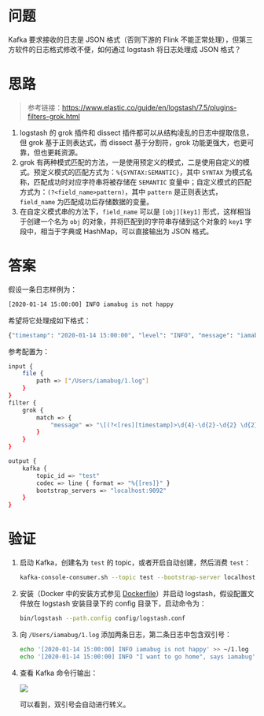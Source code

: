 # 问题

Kafka 要求接收的日志是 JSON 格式（否则下游的 Flink 不能正常处理），但第三方软件的日志格式修改不便，如何通过 logstash 将日志处理成 JSON 格式？

# 思路

> 参考链接：https://www.elastic.co/guide/en/logstash/7.5/plugins-filters-grok.html

1. logstash 的 grok 插件和 dissect 插件都可以从结构凌乱的日志中提取信息，但 grok 基于正则表达式，而 dissect 基于分割符，grok 功能更强大，也更可靠，但也更耗资源。
2. grok 有两种模式匹配的方法，一是使用预定义的模式，二是使用自定义的模式。预定义模式的匹配方式为：`%{SYNTAX:SEMANTIC}`，其中 `SYNTAX` 为模式名称，匹配成功时对应字符串将被存储在 `SEMANTIC` 变量中；自定义模式的匹配方式为：`(?<field_name>pattern)`，其中 `pattern` 是正则表达式，`field_name` 为匹配成功后存储数据的变量。
3. 在自定义模式串的方法下，`field_name` 可以是 `[obj][key1]` 形式，这样相当于创建一个名为 `obj` 的对象，并将匹配到的字符串存储到这个对象的 `key1` 字段中，相当于字典或 HashMap，可以直接输出为 JSON 格式。

# 答案

假设一条日志样例为：

```bash
[2020-01-14 15:00:00] INFO iamabug is not happy
```

希望将它处理成如下格式：

```bash
{"timestamp": "2020-01-14 15:00:00", "level": "INFO", "message": "iamabug is not happy"}
```

参考配置为：

```bash
input {
    file {
        path => ["/Users/iamabug/1.log"]
    }
}
filter {
    grok {
        match => {
            "message" => "\[(?<[res][timestamp]>\d{4}-\d{2}-\d{2} \d{2}:\d{2}:\d{2})\]\s+(?<[res][level]>\w+)\s+(?<[res][message]>.*)"
        }
    }
}

output {
    kafka {
        topic_id => "test"
        codec => line { format => "%{[res]}" }
        bootstrap_servers => "localhost:9092"
    }
}
```

# 验证

1. 启动 Kafka，创建名为 `test` 的 topic，或者开启自动创建，然后消费 `test`：

   ```bash
   kafka-console-consumer.sh --topic test --bootstrap-server localhost:9092
   ```

2. 安装（Docker 中的安装方式参见 [Dockerfile](https://github.com/iamabug/kafka-notes/blob/master/logstash/setup/Dockerfile)）并启动 logstash，假设配置文件放在 logstash 安装目录下的 config 目录下，启动命令为：

   ```bash
   bin/logstash --path.config config/logstash.conf
   ```

3. 向 `/Users/iamabug/1.log`  添加两条日志，第二条日志中包含双引号：

   ```bash
   echo '[2020-01-14 15:00:00] INFO iamabug is not happy' >> ~/1.log
   echo '[2020-01-14 15:00:00] INFO "I want to go home", says iamabug' >> ~/1.log
   ```

4. 查看 Kafka 命令行输出：

   ![](https://tva1.sinaimg.cn/large/006tNbRwly1gaw50rf4obj312h041dgo.jpg)

   可以看到，双引号会自动进行转义。
